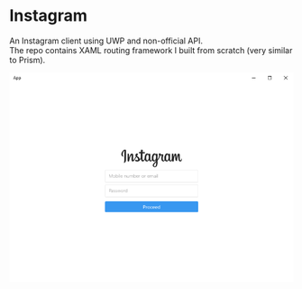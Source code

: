 # Instagram

An Instagram client using UWP and non-official API. <br/>
The repo contains XAML routing framework I built from scratch (very similar to Prism). 

![scr](/screen.png)

